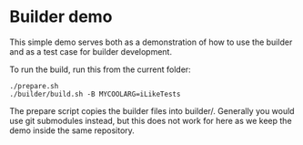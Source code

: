 # Builder demo

This simple demo serves both as a demonstration of how to use the builder
and as a test case for builder development.

To run the build, run this from the current folder:

    ./prepare.sh
    ./builder/build.sh -B MYCOOLARG=iLikeTests

The prepare script copies the builder files into builder/. Generally
you would use git submodules instead, but this does not work for here
as we keep the demo inside the same repository.

